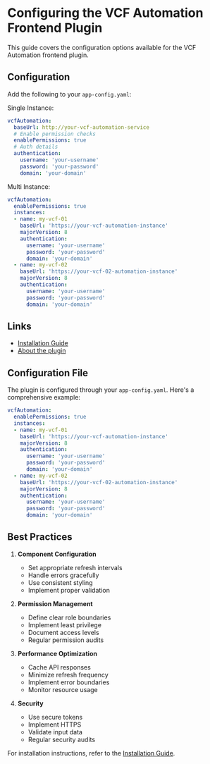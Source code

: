 # Configuring the VCF Automation Frontend Plugin

This guide covers the configuration options available for the VCF Automation frontend plugin.

## Configuration

Add the following to your `app-config.yaml`:  
  
Single Instance:  
```yaml
vcfAutomation:
  baseUrl: http://your-vcf-automation-service
  # Enable permission checks
  enablePermissions: true
  # Auth details
  authentication:
    username: 'your-username'
    password: 'your-password'
    domain: 'your-domain'
```

Multi Instance:  
```yaml
vcfAutomation:
  enablePermissions: true
  instances:
  - name: my-vcf-01
    baseUrl: 'https://your-vcf-automation-instance'
    majorVersion: 8
    authentication:
      username: 'your-username'
      password: 'your-password'
      domain: 'your-domain'
  - name: my-vcf-02
    baseUrl: 'https://your-vcf-02-automation-instance'
    majorVersion: 8
    authentication:
      username: 'your-username'
      password: 'your-password'
      domain: 'your-domain'
```  
  
## Links

- [Installation Guide](install.md)
- [About the plugin](about.md)

## Configuration File

The plugin is configured through your `app-config.yaml`. Here's a comprehensive example:

```yaml
vcfAutomation:
  enablePermissions: true
  instances:
  - name: my-vcf-01
    baseUrl: 'https://your-vcf-automation-instance'
    majorVersion: 8
    authentication:
      username: 'your-username'
      password: 'your-password'
      domain: 'your-domain'
  - name: my-vcf-02
    baseUrl: 'https://your-vcf-02-automation-instance'
    majorVersion: 8
    authentication:
      username: 'your-username'
      password: 'your-password'
      domain: 'your-domain'
```
  
## Best Practices

1. **Component Configuration**
     - Set appropriate refresh intervals
     - Handle errors gracefully
     - Use consistent styling
     - Implement proper validation

2. **Permission Management**
     - Define clear role boundaries
     - Implement least privilege
     - Document access levels
     - Regular permission audits

3. **Performance Optimization**
     - Cache API responses
     - Minimize refresh frequency
     - Implement error boundaries
     - Monitor resource usage

4. **Security**
     - Use secure tokens
     - Implement HTTPS
     - Validate input data
     - Regular security audits
  
For installation instructions, refer to the [Installation Guide](./install.md).
